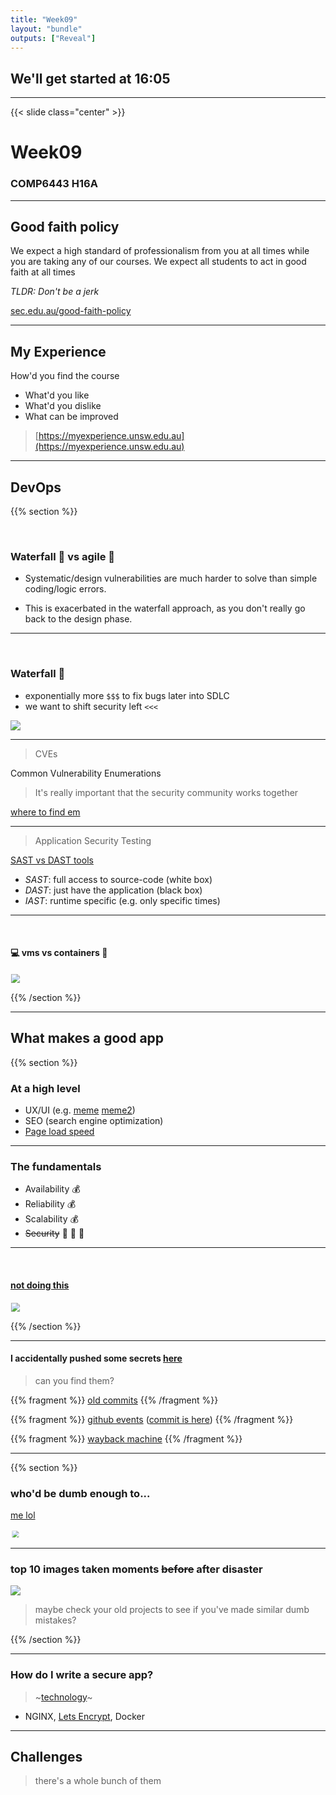 ```yaml
---
title: "Week09"
layout: "bundle"
outputs: ["Reveal"]
---
```


## We'll get started at 16:05

---

{{< slide class="center" >}}
# Week09
### COMP6443 H16A 

---

## Good faith policy

We expect a high standard of professionalism from you at all times while you are taking any of our courses. We expect all students to act in good faith at all times

*TLDR: Don't be a jerk*

[sec.edu.au/good-faith-policy](https://sec.edu.au/good-faith-policy)

---

## My Experience

How'd you find the course
* What'd you like
* What'd you dislike
* What can be improved

> [https://myexperience.unsw.edu.au](https://myexperience.unsw.edu.au)


---

## DevOps
{{% section %}}

&nbsp;

### Waterfall :ocean: vs agile :runner:
* Systematic/design vulnerabilities are much harder to solve than simple coding/logic errors.

* This is exacerbated in the waterfall approach, as you don't really go back to the design phase.

---

&nbsp;

### Waterfall :ocean:
* exponentially more `$$$` to fix bugs later into SDLC
* we want to shift security left `<<<`

![](/img/week09/sdlc.png)

---

> CVEs

Common Vulnerability Enumerations

> It's really important that the security community works together

[where to find em](https://www.cvedetails.com/vulnerability-list/cvssscoremin-9/cvssscoremax-10/vulnerabilities.html)

---

> Application Security Testing

[SAST vs DAST tools](https://www.synopsys.com/blogs/software-security/sast-vs-dast-difference/)
* *SAST*: full access to source-code (white box)
* *DAST*: just have the application (black box)
* *IAST*: runtime specific (e.g. only specific times)

---

&nbsp;
#### :computer: vms vs containers :whale:
<img src="/img/week09/containers-vs-virtual-machines.jpg" style="scale: 90%"/>

{{% /section %}}

---

## What makes a good app
{{% section %}}

### At a high level
* UX/UI (e.g.
    [meme](https://www.art.yale.edu/)
    [meme2](https://www.art.yale.edu/about/about-this-site))
* SEO (search engine optimization)
* [Page load speed](https://pagespeed.web.dev/)

---

### The fundamentals
* Availability :moneybag:
* Reliability :moneybag:
* Scalability :moneybag:
* ~~Security~~ :see_no_evil: :hear_no_evil: :speak_no_evil:

---

&nbsp;
#### [not doing this](https://github.com/MrMEEE/bumblebee-Old-and-abbandoned/issues/123)

<img src="/img/week09/rmrfusr.png" style="scale: 90%"/>

{{% /section %}}

---

#### I accidentally pushed some secrets [here](https://github.com/lachlan-waugh/secrets-management/)
> can you find them?

{{% fragment %}}
[old commits](https://github.com/lachlan-waugh/secrets-management/commit/7014a975239de9e93cbf3ee937f608373422dfb7)
{{% /fragment %}}

{{% fragment %}}
[github events](https://api.github.com/repos/lachlan-waugh/secrets-management/events) ([commit is here](https://github.com/lachlan-waugh/secrets-management/commit/efa29132d0332ec7361e2c702d1be7f7d147e19d))
{{% /fragment %}}

{{% fragment %}}
[wayback machine](https://web.archive.org/web/20220727160118/https://github.com/lachlan-waugh/secrets-management)
{{% /fragment %}}

---

{{% section %}}

### who'd be dumb enough to...
[me lol](https://github.com/lachlan-waugh/cloud-computing/blob/main/creds/pub-key.pem)

<img src="/img/week09/woops.png" style="scale: 70%"/>

---

### top 10 images taken moments ~~before~~ after disaster

![](/img/week09/cursed.png)

> maybe check your old projects to see if you've made similar dumb mistakes?

{{% /section %}}

---

### How do I write a secure app?

> ~[technology](https://www.youtube.com/watch?v=Fc1P-AEaEp8)~
* NGINX, [Lets Encrypt](https://letsencrypt.org/), Docker

---

## Challenges
> there's a whole bunch of them
